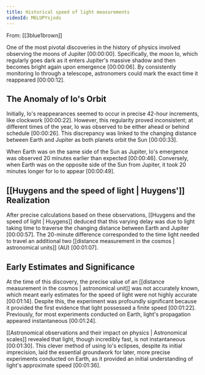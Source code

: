 ```yaml
---
title: Historical speed of light measurements
videoId: M6LUPYsjods
---
```


From: [[3blue1brown]] <br/> 

One of the most pivotal discoveries in the history of physics involved observing the moons of Jupiter <a class="yt-timestamp" data-t="00:00:00">[00:00:00]</a>. Specifically, the moon Io, which regularly goes dark as it enters Jupiter's massive shadow and then becomes bright again upon emergence <a class="yt-timestamp" data-t="00:00:06">[00:00:06]</a>. By consistently monitoring Io through a telescope, astronomers could mark the exact time it reappeared <a class="yt-timestamp" data-t="00:00:12">[00:00:12]</a>.

## The Anomaly of Io's Orbit

Initially, Io's reappearances seemed to occur in precise 42-hour increments, like clockwork <a class="yt-timestamp" data-t="00:00:22">[00:00:22]</a>. However, this regularity proved inconsistent; at different times of the year, Io was observed to be either ahead or behind schedule <a class="yt-timestamp" data-t="00:00:26">[00:00:26]</a>. This discrepancy was linked to the changing distance between Earth and Jupiter as both planets orbit the Sun <a class="yt-timestamp" data-t="00:00:33">[00:00:33]</a>.

When Earth was on the same side of the Sun as Jupiter, Io's emergence was observed 20 minutes earlier than expected <a class="yt-timestamp" data-t="00:00:46">[00:00:46]</a>. Conversely, when Earth was on the opposite side of the Sun from Jupiter, it took 20 minutes longer for Io to appear <a class="yt-timestamp" data-t="00:00:49">[00:00:49]</a>.

## [[Huygens and the speed of light | Huygens']] Realization

After precise calculations based on these observations, [[Huygens and the speed of light | Huygens]] deduced that this varying delay was due to light taking time to traverse the changing distance between Earth and Jupiter <a class="yt-timestamp" data-t="00:00:57">[00:00:57]</a>. The 20-minute difference corresponded to the time light needed to travel an additional two [[distance measurement in the cosmos | astronomical units]] (AU) <a class="yt-timestamp" data-t="00:01:07">[00:01:07]</a>.

## Early Estimates and Significance

At the time of this discovery, the precise value of an [[distance measurement in the cosmos | astronomical unit]] was not accurately known, which meant early estimates for the speed of light were not highly accurate <a class="yt-timestamp" data-t="00:01:14">[00:01:14]</a>. Despite this, the experiment was profoundly significant because it provided the first evidence that light possessed a finite speed <a class="yt-timestamp" data-t="00:01:22">[00:01:22]</a>. Previously, for most experiments conducted on Earth, light's propagation appeared instantaneous <a class="yt-timestamp" data-t="00:01:24">[00:01:24]</a>.

[[Astronomical observations and their impact on physics | Astronomical scales]] revealed that light, though incredibly fast, is not instantaneous <a class="yt-timestamp" data-t="00:01:30">[00:01:30]</a>. This clever method of using Io's eclipses, despite its initial imprecision, laid the essential groundwork for later, more precise experiments conducted on Earth, as it provided an initial understanding of light's approximate speed <a class="yt-timestamp" data-t="00:01:36">[00:01:36]</a>.